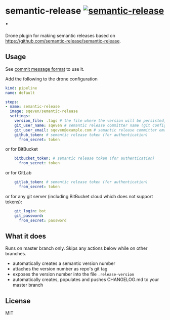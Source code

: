 # semantic-release [![semantic-release](https://img.shields.io/badge/%20%20%F0%9F%93%A6%F0%9F%9A%80-semantic--release-e10079.svg)](https://github.com/semantic-release/semantic-release). 

Drone plugin for making semantic releases based on https://github.com/semantic-release/semantic-release.

## Usage

See [commit message format](https://github.com/semantic-release/semantic-release#commit-message-format) to use it.

Add the following to the drone configuration

```yml
kind: pipeline
name: default

steps:
- name: semantic-release
  image: sqeven/semantic-release
  settings:
    version_file: .tags # the file where the version will be persisted, defaults to .release-version
    git_user_name: sqeven # semantic release committer name (git config user.name)
    git_user_email: sqeven@example.com # semantic release committer email (git config user.email)
    github_token: # semantic release token (for authentication)
      from_secret: token
```

or for BitBucket

```yml
    bitbucket_token: # semantic release token (for authentication)
      from_secret: token
```

or for GitLab

```yml
    gitlab_token: # semantic release token (for authentication)
      from_secret: token
```

or for any git server (including BitBucket cloud which does not support tokens):

```yml
    git_login: bot
    git_password:
      from_secret: password
```

## What it does

Runs on master branch only. Skips any actions below while on other branches.

- automatically creates a semantic version number
- attaches the version number as repo's git tag
- exposes the version number into the file `.release-version`
- automatically creates, populates and pushes CHANGELOG.md to your master branch

## License

MIT
